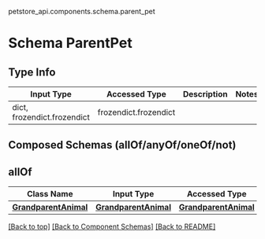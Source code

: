 petstore_api.components.schema.parent_pet
# Schema ParentPet

## Type Info
Input Type | Accessed Type | Description | Notes
------------ | ------------- | ------------- | -------------
dict, frozendict.frozendict | frozendict.frozendict |  |

## Composed Schemas (allOf/anyOf/oneOf/not)
## allOf
Class Name | Input Type | Accessed Type | Description | Notes
------------- | ------------- | ------------- | ------------- | -------------
[**GrandparentAnimal**](grandparent_animal.md) | [**GrandparentAnimal**](grandparent_animal.md) | [**GrandparentAnimal**](grandparent_animal.md) |  |

[[Back to top]](#top) [[Back to Component Schemas]](../../../README.md#Component-Schemas) [[Back to README]](../../../README.md)
